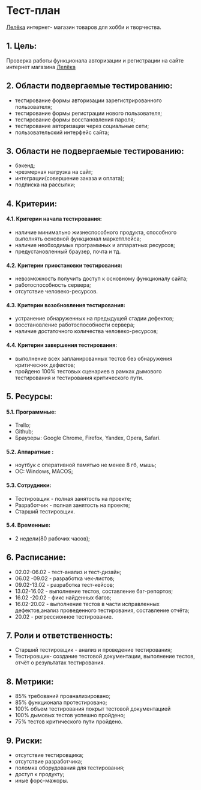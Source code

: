 # Тест-план
[Лелёка](ttps://www.lelekahobby.ru/#)  интернет- магазин товаров для хобби и творчества.


## 1. Цель:
Проверка работы функционала авторизации и регистрации на сайте интернет магазина   [Лелёка](ttps://www.lelekahobby.ru/#)
## 2. Области подвергаемые тестированию: 
- тестирование формы авторизации зарегистрированного пользователя;
- тестирование формы регистрации нового пользователя;
- тестирование формы восстановления пароля;
- тестирование авторизации через социальные сети;
- пользовательский интерфейс сайта;

## 3. Области не подвергаемые тестированию: 
 - бэкенд;
- чрезмерная нагрузка на сайт;
- интеграции(совершение заказа и оплата);
- подписка на рассылки;


## 4. Критерии: 
#### 4.1. Критерии начала тестирования: 
- наличие минимально жизнеспособного продукта, способного выполнять основной функционал  маркетплейса;
- наличие необходимых программных и аппаратных ресурсов;
- предустановленный браузер, почта и тд.

#### 4.2. Критерии приостановки тестирования: 
- невозможность получить доступ к основному функционалу сайта;
- работоспособность сервера;
- отсутствие человеко-ресурсов.
#### 4.3. Критерии возобновления тестирования: 
- устранение обнаруженных на предыдущей стадии дефектов;
- восстановление работоспособности сервера;
- наличие достаточного количества человеко-ресурсов;
#### 4.4. Критерии завершения тестирования: 
- выполнение всех запланированных тестов без обнаружения критических дефектов;
- пройдено 100% тестовых сценариев в рамках дымового тестирования и тестирования критического пути.

## 5. Ресурсы: 
#### 5.1. Программные:
- Trello;
- Github;
- Браузеры: Google Chrome, Firefox, Yandex, Opera, Safari.
#### 5.2. Аппаратные : 
- ноутбук с оперативной памятью  не менее 8 гб, мышь; 
- OC: Windows, MACOS;

#### 5.3. Сотрудники: 
- Тестировщик - полная занятость на проекте;
- Разработчик - полная занятость на проекте;
- Старший тестировщик.

#### 5.4. Временные:
- 2 недели(80 рабочих часов);

## 6. Расписание:
- 02.02-06.02 - тест-анализ и тест-дизайн;
- 06.02 -09.02 - разработка чек-листов;
- 09.02-13.02 - разработка тест-кейсов;
- 13.02-16.02  - выполнение тестов, составление баг-репортов;
- 16.02 -20.02  - фикс найденных багов;
- 16.02-20.02 -  выполнение тестов в части исправленных дефектов,анализ проведенного тестирования, составление отчёта;
- 20.02 - регрессионное тестирование.

## 7. Роли и ответственность: 
- Старший тестировщик - анализ и проведение тестирования;
- Тестировщик- создание тестовой документации, выполнение тестов, отчёт о результатах тестирования.

## 8. Метрики:
- 85% требований проанализировано;
- 85% функционала протестировано;
- 100% объем тестирования покрыт тестовой документацией
- 100% дымовых тестов успешно пройдено;
- 75% тестов критического пути пройдено.


## 9. Риски: 
- отсутствие тестировщика;
- отсутствие разработчика;
- поломка оборудования для тестирования; 
- доступ к продукту;
- иные форс-мажоры.








